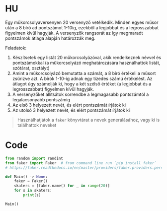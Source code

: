 # HU
Egy műkorcsolyaversenyen 20 versenyző vetélkedik. Minden egyes műsor után a 8 bíró ad pontszámot 1-10ig, ezekből a legjobbat és a legrosszabbat figyelmen kívül hagyják. A versenyzők rangsorát az így megmaradt pontszámok átlaga alapján határozzák meg.

Feladatok:
1. Készítsetek egy listát 20 műkorcsolyázóval, akik rendelkeznek névvel és pontszámokkal (a műkorcsolyázó meghatározására használhattok listát, szótárat, osztályt)
2. Amint a műkorcsolyázó bemutatta a számát, a 8 bíró értékeli a műsort zsűrizve azt. A bírók 1-10-ig adnak egy tizedes számú értékelést. Az átlagot úgy számolják ki, hogy a két szélső értéket (a legjobbat és a legrosszabbat) figyelmen kívül hagyják.
4. A versenyzőket állítsátok sorrendbe a legmagasabb pontszámtól a legalacsonyabb pontszámig 
5. Az első 3 helyezett nevét, és elért pontszámát írjátok ki
6. Az utolsó 3 helyezett nevét, és elért pontszámát írjátok ki

> Használhatjátok a `faker` könyvtárat a nevek generálásához, vagy ki is találhattok neveket
  
# Code

```py
from random import randint
from faker import Faker  # from command line run `pip install faker`
# https://faker.readthedocs.io/en/master/providers/faker.providers.person.html

def Main() -> None:
    faker = Faker()
    skaters = [faker.name() for _ in range(20)]
    for s in skaters:
        print(s)

Main()

```